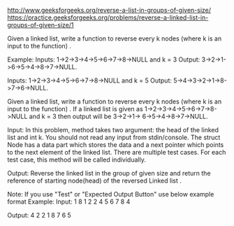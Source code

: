 http://www.geeksforgeeks.org/reverse-a-list-in-groups-of-given-size/
https://practice.geeksforgeeks.org/problems/reverse-a-linked-list-in-groups-of-given-size/1

Given a linked list, write a function to reverse every k nodes (where k is an input to the function)
.

Example:
Inputs:  1->2->3->4->5->6->7->8->NULL and k = 3 Output:  3->2->1->6->5->4->8->7->NULL.

Inputs:   1->2->3->4->5->6->7->8->NULL and k = 5 Output:  5->4->3->2->1->8->7->6->NULL.

Given a linked list, write a function to reverse every k nodes (where k is an input to the function)
. If a linked list is given as 1->2->3->4->5->6->7->8->NULL and k = 3 then output will be 3->2->1->
6->5->4->8->7->NULL.

Input:
In this problem, method takes two argument: the head of the linked list and int k. You should not
read any input from stdin/console. The struct Node has a data part which stores the data and a next
pointer which points to the next element of the linked list. There are multiple test cases. For each
test case, this method will be called individually.

Output:
Reverse the linked list in the group of given size and return the reference of starting node(head)
of the reversed Linked list .

Note: If you use "Test" or "Expected Output Button" use below example format Example:
Input:
1 8 1 2 2 4 5 6 7 8 4

Output:
4 2 2 1 8 7 6 5
